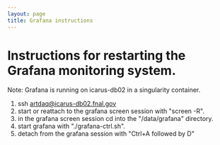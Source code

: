 ```yaml
---
layout: page
title: Grafana instructions
---
```




Instructions for restarting the Grafana monitoring system.
=======================================================================================================================================

Note: Grafana is running on icarus-db02 in a singularity container.

1.  ssh <artdaq@icarus-db02.fnal.gov>
2.  start or reattach to the grafana screen session with \"screen -R\".
3.  in the grafana screen session cd into the \"/data/grafana\"
    directory.
4.  start grafana with \"./grafana-ctrl.sh\".
5.  detach from the grafana session with \"Ctrl+A followed by D\"
